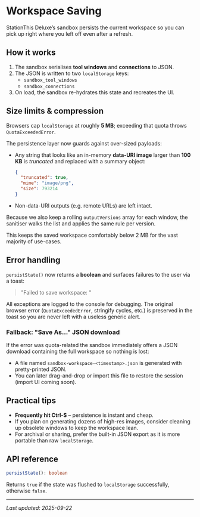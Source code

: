 # Workspace Saving

StationThis Deluxe’s sandbox persists the current workspace so you can pick up right where you left off even after a refresh.

## How it works

1. The sandbox serialises **tool windows** and **connections** to JSON.
2. The JSON is written to two `localStorage` keys:
   - `sandbox_tool_windows`
   - `sandbox_connections`
3. On load, the sandbox re-hydrates this state and recreates the UI.

## Size limits & compression

Browsers cap `localStorage` at roughly **5 MB**; exceeding that quota throws `QuotaExceededError`.

The persistence layer now guards against over-sized payloads:

* Any string that looks like an in-memory **data-URI image** larger than **100 KB** is *truncated* and replaced with a summary object:
  ```json
  {
    "truncated": true,
    "mime": "image/png",
    "size": 793214
  }
  ```
* Non-data-URI outputs (e.g. remote URLs) are left intact.

Because we also keep a rolling `outputVersions` array for each window, the sanitiser walks the list and applies the same rule per version.

This keeps the saved workspace comfortably below 2 MB for the vast majority of use-cases.

## Error handling

`persistState()` now returns a **boolean** and surfaces failures to the user via a toast:

> "Failed to save workspace: <original message>"

All exceptions are logged to the console for debugging. The original browser error (`QuotaExceededError`, stringify cycles, etc.) is preserved in the toast so you are never left with a useless generic alert.

### Fallback: "Save As…" JSON download

If the error was quota-related the sandbox immediately offers a JSON download containing the full workspace so nothing is lost:

* A file named `sandbox-workspace-<timestamp>.json` is generated with pretty-printed JSON.
* You can later drag-and-drop or import this file to restore the session (import UI coming soon).

## Practical tips

* **Frequently hit Ctrl-S** – persistence is instant and cheap.
* If you plan on generating dozens of high-res images, consider cleaning up obsolete windows to keep the workspace lean.
* For archival or sharing, prefer the built-in JSON export as it is more portable than raw `localStorage`.

## API reference

```ts
persistState(): boolean
```

Returns `true` if the state was flushed to `localStorage` successfully, otherwise `false`.

---

_Last updated: 2025-09-22_
